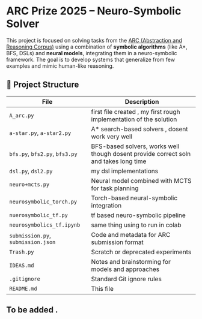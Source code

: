 # ARC Prize 2025 – Neuro-Symbolic Solver

This project is focused on solving tasks from the [ARC (Abstraction and Reasoning Corpus)](https://github.com/fchollet/ARC) using a combination of **symbolic algorithms** (like A*, BFS, DSLs) and **neural models**, integrating them in a neuro-symbolic framework. The goal is to develop systems that generalize from few examples and mimic human-like reasoning.


## 🧠 Project Structure

| File | Description |
|------|-------------|
| `A_arc.py` | first file created , my first rough implementation of the solution  |
| `a-star.py`, `a-star2.py` | A* search-based solvers  , dosent work very well  |
| `bfs.py`, `bfs2.py`, `bfs3.py` | BFS-based solvers, works well though dosent provide correct soln and takes long time  |
| `dsl.py`, `dsl2.py` | my dsl implementations |
| `neuro+mcts.py` | Neural model combined with MCTS for task planning |
| `neurosymbolic_torch.py` | Torch-based neural-symbolic integration |
| `nuerosymbolic_tf.py` | tf based neuro-symbolic pipeline |
| `neurosymbolics_tf.ipynb` | same thing using to run in colab  |
| `submission.py`, `submission.json` | Code and metadata for ARC submission format |
| `Trash.py` | Scratch or deprecated experiments |
| `IDEAS.md` | Notes and brainstorming for models and approaches |
| `.gitignore` | Standard Git ignore rules |
| `README.md` | This file |







**To be added .**
---

